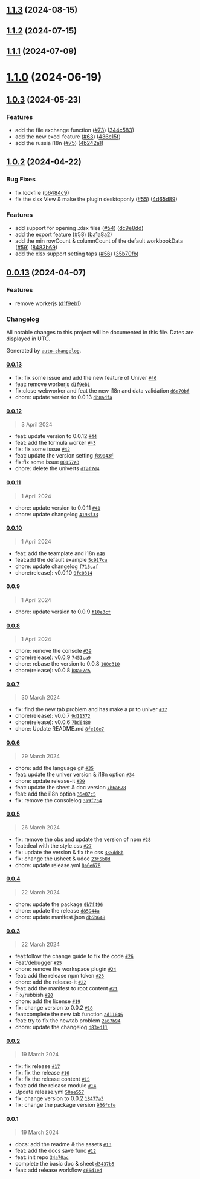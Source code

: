 

## [1.1.3](https://github.com/dream-num/obsidian-univer/compare/1.1.2...1.1.3) (2024-08-15)

## [1.1.2](https://github.com/dream-num/obsidian-univer/compare/1.1.1...1.1.2) (2024-07-15)

## [1.1.1](https://github.com/dream-num/obsidian-univer/compare/1.1.0...1.1.1) (2024-07-09)

# [1.1.0](https://github.com/dream-num/obsidian-univer/compare/1.0.3...1.1.0) (2024-06-19)

## [1.0.3](https://github.com/dream-num/obsidian-univer/compare/1.0.2...1.0.3) (2024-05-23)


### Features

* add the file exchange function ([#73](https://github.com/dream-num/obsidian-univer/issues/73)) ([344c583](https://github.com/dream-num/obsidian-univer/commit/344c583e27d0f167a2f885a99ade98f9543cfb87))
* add the new excel feature ([#63](https://github.com/dream-num/obsidian-univer/issues/63)) ([436c15f](https://github.com/dream-num/obsidian-univer/commit/436c15f07bb9c617db1b781c76b8d5035154243e))
* add the russia i18n ([#75](https://github.com/dream-num/obsidian-univer/issues/75)) ([4b242a1](https://github.com/dream-num/obsidian-univer/commit/4b242a1323102a1d2652d8d7b5c4c19b86ab3e70))

## [1.0.2](https://github.com/dream-num/obsidian-univer/compare/1.0.1...1.0.2) (2024-04-22)


### Bug Fixes

* fix lockfile ([b6484c9](https://github.com/dream-num/obsidian-univer/commit/b6484c9c0ba7178caf02351de2a89387fecb0da7))
* fix the xlsx View & make the plugin desktoponly ([#55](https://github.com/dream-num/obsidian-univer/issues/55)) ([4d65d89](https://github.com/dream-num/obsidian-univer/commit/4d65d893c53ca264d87ac15728cf584ce037239e))


### Features

* add support for opening .xlsx files ([#54](https://github.com/dream-num/obsidian-univer/issues/54)) ([dc9e8dd](https://github.com/dream-num/obsidian-univer/commit/dc9e8dd459b0a96ee7e98287f32c2314ef6392a3))
* add the export feature ([#58](https://github.com/dream-num/obsidian-univer/issues/58)) ([ba1a8a2](https://github.com/dream-num/obsidian-univer/commit/ba1a8a2ce5548075741913edae52f93850895867))
* add the min rowCount & columnCount of the default workbookData ([#59](https://github.com/dream-num/obsidian-univer/issues/59)) ([8483b69](https://github.com/dream-num/obsidian-univer/commit/8483b696dd5dfdf49d9e8232138b08507b40cab5))
* add the xlsx support setting taps ([#56](https://github.com/dream-num/obsidian-univer/issues/56)) ([35b70fb](https://github.com/dream-num/obsidian-univer/commit/35b70fb6ea8611a1233020e10059ff3a0674425a))

## [0.0.13](https://github.com/karlsbeard/obsidian-univer/compare/0.0.12...0.0.13) (2024-04-07)


### Features

* remove workerjs ([d1f9eb1](https://github.com/karlsbeard/obsidian-univer/commit/d1f9eb1454866fe57b13df992b7a043ea2f62618))

### Changelog

All notable changes to this project will be documented in this file. Dates are displayed in UTC.

Generated by [`auto-changelog`](https://github.com/CookPete/auto-changelog).

#### [0.0.13](https://github.com/karlsbeard/obsidian-univer/compare/0.0.12...0.0.13)

- fix: fix some issue and add the new feature of Univer [`#46`](https://github.com/karlsbeard/obsidian-univer/pull/46)
- feat: remove workerjs [`d1f9eb1`](https://github.com/karlsbeard/obsidian-univer/commit/d1f9eb1454866fe57b13df992b7a043ea2f62618)
- fix:close webworker and feat the new i18n and data validation [`d6e70bf`](https://github.com/karlsbeard/obsidian-univer/commit/d6e70bf4ee6271c77153836797cfb4c9219fda22)
- chore: update version to 0.0.13 [`db8adfa`](https://github.com/karlsbeard/obsidian-univer/commit/db8adfa23469f7780e48d31363422ba742877e7b)

#### [0.0.12](https://github.com/karlsbeard/obsidian-univer/compare/0.0.11...0.0.12)

> 3 April 2024

- feat: update version to 0.0.12 [`#44`](https://github.com/karlsbeard/obsidian-univer/pull/44)
- feat: add the formula worker [`#43`](https://github.com/karlsbeard/obsidian-univer/pull/43)
- fix: fix some issue [`#42`](https://github.com/karlsbeard/obsidian-univer/pull/42)
- feat: update the version setting [`f89043f`](https://github.com/karlsbeard/obsidian-univer/commit/f89043fbb146aaa71804a34b1435db77a64c9948)
- fix:fix some issue [`00157e3`](https://github.com/karlsbeard/obsidian-univer/commit/00157e39a15974194c6470b3e9142b631ba66a1e)
- chore: delete the univerts [`dfaf7d4`](https://github.com/karlsbeard/obsidian-univer/commit/dfaf7d431fd15d0a9dbf44a4d671c66f458a120e)

#### [0.0.11](https://github.com/karlsbeard/obsidian-univer/compare/0.0.10...0.0.11)

> 1 April 2024

- chore: update version to 0.0.11 [`#41`](https://github.com/karlsbeard/obsidian-univer/pull/41)
- chore: update changelog [`4193f33`](https://github.com/karlsbeard/obsidian-univer/commit/4193f3394421b0248d240c40fcccf1f89a2edbde)

#### [0.0.10](https://github.com/karlsbeard/obsidian-univer/compare/0.0.9...0.0.10)

> 1 April 2024

- feat: add the teamplate and i18n [`#40`](https://github.com/karlsbeard/obsidian-univer/pull/40)
- feat:add the default example [`5c917ca`](https://github.com/karlsbeard/obsidian-univer/commit/5c917ca42ff826c1cbd99c52cb1ce0d119a65b40)
- chore: update changelog [`f715caf`](https://github.com/karlsbeard/obsidian-univer/commit/f715cafca7bfb18f78acef56a0939bdae8fa803e)
- chore(release): v0.0.10 [`0fc0314`](https://github.com/karlsbeard/obsidian-univer/commit/0fc0314a867ea9d9819f4b2aacfa5f2a04abd6c8)

#### [0.0.9](https://github.com/karlsbeard/obsidian-univer/compare/0.0.8...0.0.9)

> 1 April 2024

- chore: update version to 0.0.9 [`f10e3cf`](https://github.com/karlsbeard/obsidian-univer/commit/f10e3cfaf8e93d129896dd07128873700eacd9f8)

#### [0.0.8](https://github.com/karlsbeard/obsidian-univer/compare/0.0.7...0.0.8)

> 1 April 2024

- chore: remove the console [`#39`](https://github.com/karlsbeard/obsidian-univer/pull/39)
- chore(release): v0.0.9 [`7451ca9`](https://github.com/karlsbeard/obsidian-univer/commit/7451ca9ce3f83eb56e8aaa8703dd7dd42444639e)
- chore: rebase the version to 0.0.8 [`100c310`](https://github.com/karlsbeard/obsidian-univer/commit/100c310e36ddafa09e3090f1f0d9d212ef7a2a26)
- chore(release): v0.0.8 [`b8a07c5`](https://github.com/karlsbeard/obsidian-univer/commit/b8a07c5c9d028042bbf3fb4ef9d31f1ecdae20a1)

#### [0.0.7](https://github.com/karlsbeard/obsidian-univer/compare/0.0.6...0.0.7)

> 30 March 2024

- fix: find the new tab problem and has make a pr to univer [`#37`](https://github.com/karlsbeard/obsidian-univer/pull/37)
- chore(release): v0.0.7 [`9d11372`](https://github.com/karlsbeard/obsidian-univer/commit/9d113727f30c23261fea846f767292f8c0a88b9b)
- chore(release): v0.0.6 [`7bd6480`](https://github.com/karlsbeard/obsidian-univer/commit/7bd6480dbda890f58fb78e77fd92aeaa6b0edcf4)
- chore: Update README.md [`8fe10e7`](https://github.com/karlsbeard/obsidian-univer/commit/8fe10e7549c08e3193ac80cca24e68161493b494)

#### [0.0.6](https://github.com/karlsbeard/obsidian-univer/compare/0.0.5...0.0.6)

> 29 March 2024

- chore: add the language gif [`#35`](https://github.com/karlsbeard/obsidian-univer/pull/35)
- feat: update the univer version & i18n option [`#34`](https://github.com/karlsbeard/obsidian-univer/pull/34)
- chore: update release-it [`#29`](https://github.com/karlsbeard/obsidian-univer/pull/29)
- feat: update the sheet & doc version [`7b6a678`](https://github.com/karlsbeard/obsidian-univer/commit/7b6a67857ecc50acf712c4978ca70266ff5fa6e5)
- feat: add the i18n option [`36e07c5`](https://github.com/karlsbeard/obsidian-univer/commit/36e07c551b11663a372e8d08a0eebe6db8de034a)
- fix: remove the consolelog [`3a9f754`](https://github.com/karlsbeard/obsidian-univer/commit/3a9f754317c9ee3b79b732af58a76d80f763d9e6)

#### [0.0.5](https://github.com/karlsbeard/obsidian-univer/compare/0.0.4...0.0.5)

> 26 March 2024

- fix: remove the obs and update the version of npm [`#28`](https://github.com/karlsbeard/obsidian-univer/pull/28)
- feat:deal with the style.css [`#27`](https://github.com/karlsbeard/obsidian-univer/pull/27)
- fix: update the version & fix the css [`335dd8b`](https://github.com/karlsbeard/obsidian-univer/commit/335dd8b575d3544930479fc32d897a65d01eff7b)
- fix: change the usheet & udoc [`23f5b8d`](https://github.com/karlsbeard/obsidian-univer/commit/23f5b8d403d6e49d36c1bb9d606232c9c288fe3f)
- chore: update release.yml [`0a6e678`](https://github.com/karlsbeard/obsidian-univer/commit/0a6e678987243e93d43c873bc5de45c88446b0fa)

#### [0.0.4](https://github.com/karlsbeard/obsidian-univer/compare/0.0.3...0.0.4)

> 22 March 2024

- chore: update the package [`0b7f496`](https://github.com/karlsbeard/obsidian-univer/commit/0b7f4961e709fed67ac963f78d46453d9557aa8b)
- chore: update the release [`d85944a`](https://github.com/karlsbeard/obsidian-univer/commit/d85944a4185471b1b5619c91e171bb31b7f77143)
- chore: update manifest.json [`db5b648`](https://github.com/karlsbeard/obsidian-univer/commit/db5b6482f3c89f322d8cf24a9dffa7f27a79666c)

#### [0.0.3](https://github.com/karlsbeard/obsidian-univer/compare/0.0.2...0.0.3)

> 22 March 2024

- feat:follow the change guide to fix the code [`#26`](https://github.com/karlsbeard/obsidian-univer/pull/26)
- Feat/debugger [`#25`](https://github.com/karlsbeard/obsidian-univer/pull/25)
- chore: remove the workspace plugin [`#24`](https://github.com/karlsbeard/obsidian-univer/pull/24)
- feat: add the release npm token [`#23`](https://github.com/karlsbeard/obsidian-univer/pull/23)
- chore: add the release-it [`#22`](https://github.com/karlsbeard/obsidian-univer/pull/22)
- feat: add the manifest to root content [`#21`](https://github.com/karlsbeard/obsidian-univer/pull/21)
- Fix/rubbish [`#20`](https://github.com/karlsbeard/obsidian-univer/pull/20)
- chore: add the license [`#19`](https://github.com/karlsbeard/obsidian-univer/pull/19)
- fix: change version to 0.0.2 [`#18`](https://github.com/karlsbeard/obsidian-univer/pull/18)
- feat:complete the new tab function [`ad11046`](https://github.com/karlsbeard/obsidian-univer/commit/ad11046bf10aca6f9cb8c09aa6a437527e5c05c0)
- feat: try to fix the newtab problem [`2a67b94`](https://github.com/karlsbeard/obsidian-univer/commit/2a67b9426fe69bccde2b5e3357e46882460db949)
- chore: update the changelog [`d83ed11`](https://github.com/karlsbeard/obsidian-univer/commit/d83ed11ee131c2ea9e75fd4606fbca24170427d9)

#### [0.0.2](https://github.com/karlsbeard/obsidian-univer/compare/0.0.1...0.0.2)

> 19 March 2024

- fix: fix release [`#17`](https://github.com/karlsbeard/obsidian-univer/pull/17)
- fix: fix the release [`#16`](https://github.com/karlsbeard/obsidian-univer/pull/16)
- fix: fix the release content [`#15`](https://github.com/karlsbeard/obsidian-univer/pull/15)
- feat: add the release module [`#14`](https://github.com/karlsbeard/obsidian-univer/pull/14)
- Update release.yml [`50ae557`](https://github.com/karlsbeard/obsidian-univer/commit/50ae557746f4aa2101f0d97b444dcb43114fdf00)
- fix: change version to 0.0.2 [`18477a3`](https://github.com/karlsbeard/obsidian-univer/commit/18477a3bd3687e9cdf57635c814ef36b71c7b1aa)
- fix: change the package version [`936fcfe`](https://github.com/karlsbeard/obsidian-univer/commit/936fcfecdce5009223c9d6e00db342b5ce390ad3)

#### 0.0.1

> 19 March 2024

- docs: add the readme & the assets [`#13`](https://github.com/karlsbeard/obsidian-univer/pull/13)
- feat: add the docs save func [`#12`](https://github.com/karlsbeard/obsidian-univer/pull/12)
- feat: init repo [`34a70ac`](https://github.com/karlsbeard/obsidian-univer/commit/34a70ace03ef718a9aa561d852cb29e9a5d80c12)
- complete the basic doc & sheet [`d3437b5`](https://github.com/karlsbeard/obsidian-univer/commit/d3437b5d54cc9d6b3d4f79a25e3ae89367633159)
- feat: add release workflow [`c66d1ed`](https://github.com/karlsbeard/obsidian-univer/commit/c66d1edcf1b7c35f098691c4d38bb8a6eab6a281)
